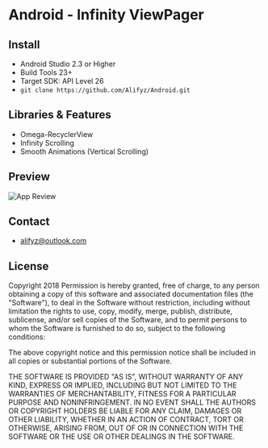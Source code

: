 # Android - Infinity ViewPager

## Install

* Android Studio 2.3 or Higher
* Build Tools 23+
* Target SDK: API Level 26
* ``` git clone https://github.com/Alifyz/Android.git ```

## Libraries & Features

* Omega-RecyclerView
* Infinity Scrolling
* Smooth Animations (Vertical Scrolling)


## Preview
![App Review](https://thumbs.gfycat.com/EcstaticGracefulGermanshorthairedpointer-size_restricted.gif)

## Contact

* alifyz@outlook.com

## License

Copyright 2018 
Permission is hereby granted, free of charge, to any person obtaining a copy of this software and associated documentation files (the "Software"), to deal in the Software without restriction, including without limitation the rights to use, copy, modify, merge, publish, distribute, sublicense, and/or sell copies of the Software, and to permit persons to whom the Software is furnished to do so, subject to the following conditions:

The above copyright notice and this permission notice shall be included in all copies or substantial portions of the Software.

THE SOFTWARE IS PROVIDED "AS IS", WITHOUT WARRANTY OF ANY KIND, EXPRESS OR IMPLIED, INCLUDING BUT NOT LIMITED TO THE WARRANTIES OF MERCHANTABILITY, FITNESS FOR A PARTICULAR PURPOSE AND NONINFRINGEMENT. IN NO EVENT SHALL THE AUTHORS OR COPYRIGHT HOLDERS BE LIABLE FOR ANY CLAIM, DAMAGES OR OTHER LIABILITY, WHETHER IN AN ACTION OF CONTRACT, TORT OR OTHERWISE, ARISING FROM, OUT OF OR IN CONNECTION WITH THE SOFTWARE OR THE USE OR OTHER DEALINGS IN THE SOFTWARE.
